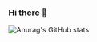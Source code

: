 ### Hi there 👋

![Anurag's GitHub stats](https://github-readme-stats.vercel.app/api?username=anuraghazra&show_icons=true&theme=chartreuse-dark)

